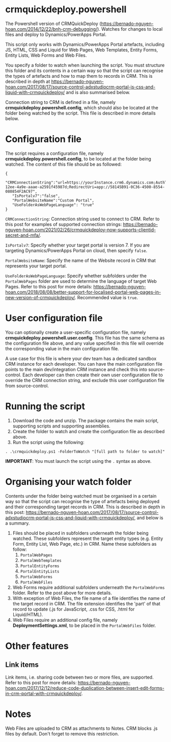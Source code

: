 # crmquickdeploy.powershell
The Powershell version of CRMQuickDeploy (https://bernado-nguyen-hoan.com/2014/12/22/bnh-crm-debugging/). Watches for changes to local files and deploy to Dynamics/PowerApps Portal.

This script only works with Dynamics/PowerApps Portal artefacts, including JS, HTML, CSS and Liquid for Web Pages, Web Templates, Entity Forms, Entity Lists, Web Forms and Web Files.

You specify a folder to watch when launching the script. You must structure this folder and its contents in a certain way so that the script can recognise the types of artefacts and how to map them to records in CRM. This is described in depth at https://bernado-nguyen-hoan.com/2017/08/17/source-control-adxstudiocrm-portal-js-css-and-liquid-with-crmquickdeploy/ and is also summarised below.

Connection string to CRM is defined in a file, namely **crmquickdeploy.powershell.config**, which should also be located at the folder being watched by the script. This file is described in more details below.

# Configuration file 
The script requires a configuration file, namely **crmquickdeploy.powershell.config**, to be located at the folder being watched. The content of this file should be as followed:

```
{
   "CRMConnectionString":"url=https://yourInstance.crm6.dynamics.com;AuthType=OAuth;AppId=51f81489-12ee-4a9e-aaae-a2591f45987d;RedirectUri=app://58145B91-0C36-4500-8554-080854F2AC97",
   "IsPortalv7":"false",
   "PortalWebsiteName":"Custom Portal",
   "UseFolderAsWebPageLanguage": "true"
}
```

`CRMConnectionString`: Connection string used to connect to CRM. Refer to this post for examples of supported connection strings: https://bernado-nguyen-hoan.com/2021/02/26/crmquickdeploy-now-supports-clientid-secret-and-mfa/.

`IsPortalv7`: Specify whether your target portal is version 7. If you are targeting Dynamics/PowerApps Portal on cloud, then specify `false`.

`PortalWebsiteName`: Specify the name of the Website record in CRM that represents your target portal.

`UseFolderAsWebPageLanguage`: Specify whether subfolders under the `PortalWebPages` folder are used to determine the language of target Web Pages. Refer to this post for more details: https://bernado-nguyen-hoan.com/2018/08/08/better-support-for-localised-portal-web-pages-in-new-version-of-crmquickdeploy/. Recommended value is `true`.

# User configuration file
You can optionally create a user-specific configuration file, namely **crmquickdeploy.powershell.user.config**. This file has the same schema as the configuration file above, and any value specified in this file will override the corresponding value in the main configuration file.

A use case for this file is where your dev team has a dedicated sandbox CRM instance for each developer. You can have the main configuration file points to the main dev/integration CRM instance and check this into source-control. Each developer can then create their own user configuration file to override the CRM connection string, and exclude this user configuration file from source-control.

# Running the script
1. Download the code and unzip. The package contains the main script, supporting scripts and supporting assemblies.
2. Create the folder to watch and create the configuration file as described above.
3. Run the script using the following:

```
. .\crmquickdeploy.ps1 -FolderToWatch "[full path to folder to watch]"
```
**IMPORTANT**: You must launch the script using the `.` syntax as above.

# Organising your watch folder
Contents under the folder being watched must be organised in a certain way so that the script can recognise the type of artefacts being deployed and their corresponding target records in CRM. This is described in depth in this post: https://bernado-nguyen-hoan.com/2017/08/17/source-control-adxstudiocrm-portal-js-css-and-liquid-with-crmquickdeploy/, and below is a summary.

1. Files should be placed in subfolders underneath the folder being watched. These subfolders represent the target entity types (e.g. Entity Form, Entity List, Web Page, etc.) in CRM. Name these subfolders as follow:
    1. `PortalWebPages`
    2. `PortalWebTemplates`
    3. `PortalEntityForms`
    4. `PortalEntityLists`
    5. `PortalWebForms`
    6. `PortalWebFiles`
2. Web Forms require additional subfolders underneath the `PortalWebForms` folder. Refer to the post above for more details.
3. With exception of Web Files, the file name of a file identifies the name of the target record in CRM. The file extension identifies the 'part' of that record to update (.js for JavaScript, .css for CSS, .html for Liquid/HTML).
4. Web Files require an additional config file, namely **DeploymentSettings.xml**, to be placed in the `PortalWebFiles` folder.

# Other features
## Link items
Link items, i.e. sharing code between two or more files, are supported. Refer to this post for more details: https://bernado-nguyen-hoan.com/2017/12/12/reduce-code-duplication-between-insert-edit-forms-in-crm-portal-with-crmquickdeploy/.

# Notes
Web Files are uploaded to CRM as attachments to Notes. CRM blocks .js files by default. Don't forget to remove this restriction.
